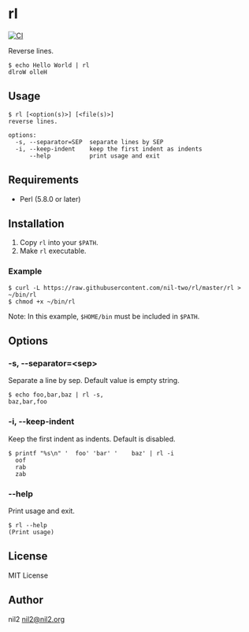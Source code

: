 rl
==

[![CI](https://github.com/nil-two/rl/actions/workflows/test.yml/badge.svg)](https://github.com/nil-two/rl/actions/workflows/test.yml)

Reverse lines.

```
$ echo Hello World | rl
dlroW olleH
```

Usage
-----

```
$ rl [<option(s)>] [<file(s)>]
reverse lines.

options:
  -s, --separator=SEP  separate lines by SEP
  -i, --keep-indent    keep the first indent as indents
      --help           print usage and exit
```

Requirements
------------

- Perl (5.8.0 or later)

Installation
------------

1. Copy `rl` into your `$PATH`.
2. Make `rl` executable.

### Example

```
$ curl -L https://raw.githubusercontent.com/nil-two/rl/master/rl > ~/bin/rl
$ chmod +x ~/bin/rl
```

Note: In this example, `$HOME/bin` must be included in `$PATH`.

Options
-------

### -s, --separator=\<sep\>

Separate a line by sep.
Default value is empty string.

```
$ echo foo,bar,baz | rl -s,
baz,bar,foo
```

### -i, --keep-indent

Keep the first indent as indents.
Default is disabled.

```
$ printf "%s\n" '  foo' 'bar' '    baz' | rl -i
  oof
  rab
  zab
```

### --help

Print usage and exit.

```
$ rl --help
(Print usage)
```

License
-------

MIT License

Author
------

nil2 <nil2@nil2.org>
